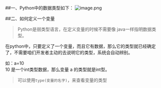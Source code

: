 ##一、Python中的数据类型如下：
![image.png](http://upload-images.jianshu.io/upload_images/2551993-e2c1fc6e6c9d2bf1.png?imageMogr2/auto-orient/strip%7CimageView2/2/w/1240)


##二、如何定义一个变量

>Python是弱类型语言，在定义变量的时候不需要像 java一样指明数据类型。

在python中，只要定义了一个变量，而且它有数据，那么它的类型就已经确定了，不需要咱们开发者主动的去说明它的类型，系统会自动辨别。

如：a=10  
10 是一个int类型数据，那么变量 a 的类型就是int型。

>可以使用`type(变量的名字)`，来查看变量的类型
